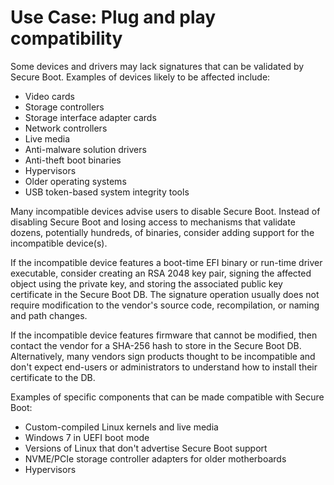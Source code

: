 # Use Case: Plug and play compatibility

Some devices and drivers may lack signatures that can be validated by Secure Boot. Examples of devices likely to be affected include:

- Video cards
- Storage controllers
- Storage interface adapter cards
- Network controllers
- Live media
- Anti-malware solution drivers
- Anti-theft boot binaries
- Hypervisors
- Older operating systems
- USB token-based system integrity tools

Many incompatible devices advise users to disable Secure Boot. Instead of disabling Secure Boot and losing access to mechanisms that
validate dozens, potentially hundreds, of binaries, consider adding support for the incompatible device(s).

If the incompatible device features a boot-time EFI binary or run-time driver executable, consider creating an RSA 2048 key pair,
signing the affected object using the private key, and storing the associated public key certificate in the Secure Boot DB. The
signature operation usually does not require modification to the vendor's source code, recompilation, or naming and path changes.

If the incompatible device features firmware that cannot be modified, then contact the vendor for a SHA-256 hash to store in the
Secure Boot DB. Alternatively, many vendors sign products thought to be incompatible and don't expect end-users or administrators
to understand how to install their certificate to the DB.

Examples of specific components that can be made compatible with Secure Boot:

- Custom-compiled Linux kernels and live media
- Windows 7 in UEFI boot mode
- Versions of Linux that don't advertise Secure Boot support
- NVME/PCIe storage controller adapters for older motherboards
- Hypervisors
